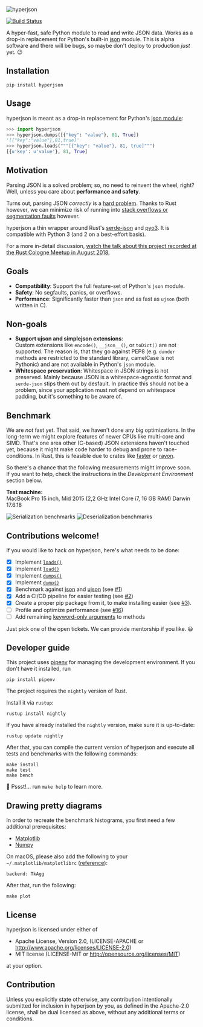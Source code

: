 ![hyperjson](assets/logo.gif)

[![Build Status](https://travis-ci.org/mre/hyperjson.svg?branch=master)](https://travis-ci.org/mre/hyperjson)

A hyper-fast, safe Python module to read and write JSON data. Works as a
drop-in replacement for Python's built-in
[json](https://docs.python.org/3/library/json.html) module.
This is alpha software and there will be bugs, so maybe don't deploy to production *just* yet. :wink:

## Installation

```
pip install hyperjson
```

## Usage

hyperjson is meant as a drop-in replacement for Python's [json
module](https://docs.python.org/3/library/json.html):  


```python
>>> import hyperjson 
>>> hyperjson.dumps([{"key": "value"}, 81, True])
'[{"key":"value"},81,true]'
>>> hyperjson.loads("""[{"key": "value"}, 81, true]""")
[{u'key': u'value'}, 81, True]
```

## Motivation

Parsing JSON is a solved problem; so, no need to reinvent the wheel, right?  
Well, unless you care about **performance and safety**.

Turns out, parsing JSON *correctly* is a [hard problem](http://seriot.ch/parsing_json.php). Thanks to Rust however, we can minimize risk of running
into [stack overflows or segmentation faults](https://github.com/esnme/ultrajson/issues) however.

hyperjson a thin wrapper around Rust's [serde-json](https://github.com/serde-rs/json) and [pyo3](https://github.com/PyO3/pyo3). It is compatible with Python 3 (and 2 on a best-effort basis). 

For a more in-detail discussion, [watch the talk about this project recorded at the Rust Cologne Meetup in August 2018.](https://media.ccc.de/v/rustcologne.2018.08.hyperjson)

## Goals

* **Compatibility**: Support the full feature-set of Python's `json` module.
* **Safety**: No segfaults, panics, or overflows.
* **Performance**: Significantly faster than `json` and as fast as `ujson` (both written in C).

## Non-goals

* **Support ujson and simplejson extensions**:  
  Custom extensions like `encode()`, `__json__()`, or `toDict()` are not
  supported. The reason is, that they go against PEP8 (e.g. `dunder` methods
  are restricted to the standard library, camelCase is not Pythonic) and are not
  available in Python's `json` module.
* **Whitespace preservation**: Whitespace in JSON strings is not preserved.
  Mainly because JSON is a whitespace-agnostic format and `serde-json` stips
  them out by desfault. In practice this should not be a problem, since your
  application must not depend on whitespace padding, but it's something to be
  aware of.

## Benchmark

We are *not* fast yet. That said, we haven't done any big optimizations.
In the long-term we might explore features of newer CPUs like multi-core and SIMD.
That's one area other (C-based) JSON extensions haven't touched yet, because it might
make code harder to debug and prone to race-conditions. In Rust, this is feasible due to crates like
[faster](https://github.com/AdamNiederer/faster) or
[rayon](https://github.com/nikomatsakis/rayon).

So there's a chance that the following measurements might improve soon.  
If you want to help, check the instructions in the *Development Environment* section below.

**Test machine:**  
MacBook Pro 15 inch, Mid 2015 (2,2 GHz Intel Core i7, 16 GB RAM) Darwin 17.6.18

![Serialization benchmarks](assets/serialize.png)
![Deserialization benchmarks](assets/deserialize.png)

## Contributions welcome!

If you would like to hack on hyperjson, here's what needs to be done:

- [X] Implement [`loads()`](https://docs.python.org/3/library/json.html#json.loads)
- [X] Implement [`load()`](https://docs.python.org/3/library/json.html#json.load)
- [X] Implement [`dumps()`](https://docs.python.org/3/library/json.html#json.dumps)
- [X] Implement [`dump()`](https://docs.python.org/3/library/json.html#json.dump)
- [X] Benchmark against [json](https://docs.python.org/3/library/json.html) and
  [ujson](https://github.com/esnme/ultrajson/) (see [#1](https://github.com/mre/hyperjson/issues/1))
- [X] Add a CI/CD pipeline for easier testing (see [#2](https://github.com/mre/hyperjson/issues/2))
- [X] Create a proper pip package from it, to make installing easier (see [#3](https://github.com/mre/hyperjson/issues/3)).
- [ ] Profile and optimize performance (see [#16](https://github.com/mre/hyperjson/issues/16))
- [ ] Add remaining [keyword-only arguments](https://docs.python.org/3/library/json.html#basic-usage) to methods

Just pick one of the open tickets. We can provide mentorship if you like. :smiley:


## Developer guide

This project uses [pipenv](https://docs.pipenv.org/) for managing the development environment. If you don't have it installed, run

```
pip install pipenv
```

The project requires the `nightly` version of Rust.

Install it via `rustup`:

```
rustup install nightly
```

If you have already installed the `nightly` version, make sure it is up-to-date:

```
rustup update nightly
```

After that, you can compile the current version of hyperjson and execute all tests and benchmarks with the following commands:

```
make install
make test
make bench
```

🤫 Pssst!... run `make help` to learn more.


## Drawing pretty diagrams

In order to recreate the benchmark histograms, you first need a few additional prerequisites:

* [Matplotlib](https://matplotlib.org/)
* [Numpy](http://www.numpy.org/)

On macOS, please also add the following to your `~/.matplotlib/matplotlibrc` ([reference](https://markhneedham.com/blog/2018/05/04/python-runtime-error-osx-matplotlib-not-installed-as-framework-mac/)):

```
backend: TkAgg
```

After that, run the following:

```
make plot
```

## License

hyperjson is licensed under either of

* Apache License, Version 2.0, (LICENSE-APACHE or
  http://www.apache.org/licenses/LICENSE-2.0)
* MIT license (LICENSE-MIT or http://opensource.org/licenses/MIT)

at your option.

## Contribution

Unless you explicitly state otherwise, any contribution intentionally submitted
for inclusion in hyperjson by you, as defined in the Apache-2.0 license, shall
be dual licensed as above, without any additional terms or conditions.
